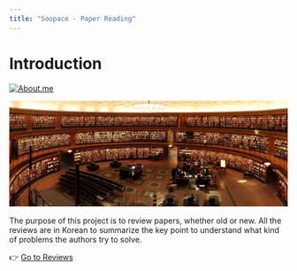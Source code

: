 ```yaml
---
title: "Soopace - Paper Reading"
---
```


# Introduction

[![About.me](https://img.shields.io/badge/About.me-FFFFFF.svg?&style=for-the-badge&logo=About.me&logoColor=00A98F&link=https://simonjisu.github.io)](https://simonjisu.github.io)

![Cover](img/library.jpg)

The purpose of this project is to review papers, whether old or new. All the reviews are in Korean to summarize the key point to understand what kind of problems the authors try to solve.  

👉 [Go to Reviews](../Reviews/)